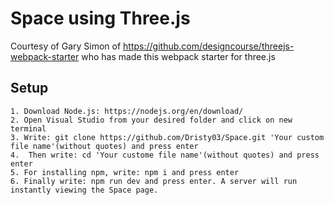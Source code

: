 # Space using Three.js
Courtesy of Gary Simon of https://github.com/designcourse/threejs-webpack-starter who has made this webpack starter for three.js

## Setup
```
1. Download Node.js: https://nodejs.org/en/download/
2. Open Visual Studio from your desired folder and click on new terminal
3. Write: git clone https://github.com/Dristy03/Space.git 'Your custom file name'(without quotes) and press enter
4.  Then write: cd 'Your custome file name'(without quotes) and press enter
5. For installing npm, write: npm i and press enter
6. Finally write: npm run dev and press enter. A server will run instantly viewing the Space page.
```